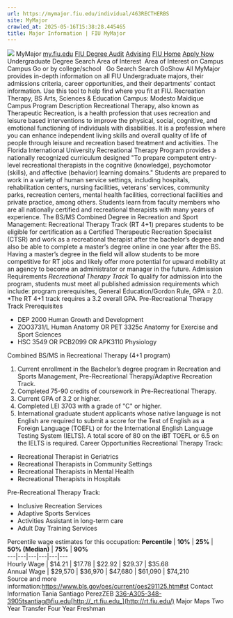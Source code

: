 ```yaml
---
url: https://mymajor.fiu.edu/individual/463RECTHERBS
site: MyMajor
crawled_at: 2025-05-16T15:38:28.445465
title: Major Information | FIU MyMajor
---
```


![](https://mymajor.fiu.edu/assets/logo-T4VPR2BI.png)
MyMajor
[my.fiu.edu](https://my.fiu.edu/)
[FIU Degree Audit](https://dasa.fiu.edu/all-departments/advising/panther-success-hub/panther-degree-audit/)
[Advising](https://advising.fiu.edu)
[FIU Home](https://www.fiu.edu/)
[Apply Now](https://admissions.fiu.edu/)
Undergraduate Degree Search
Area of Interest
​
Area of Interest
on
Campus
​
Campus
Go
or by college/school
​
​
Go
Search
Search
GoShow All
MyMajor provides in-depth information on all FIU Undergraduate majors, their admissions criteria, career opportunities, and their departments' contact information. Use this tool to help find where you fit at FIU.
Recreation Therapy,
BS
Arts, Sciences & Education
Campus:
Modesto Maidique Campus
Program Description
Recreational Therapy, also known as Therapeutic Recreation, is a health profession that uses recreation and leisure based interventions to improve the physical, social, cognitive, and emotional functioning of individuals with disabilities. It is a profession where you can enhance independent living skills and overall quality of life of people through leisure and recreation based treatment and activities.
The Florida International University Recreational Therapy Program provides a nationally recognized curriculum designed "To prepare competent entry-level recreational therapists in the cognitive (knowledge), psychomotor (skills), and affective (behavior) learning domains." Students are prepared to work in a variety of human service settings, including hospitals, rehabilitation centers, nursing facilities, veterans’ services, community parks, recreation centers, mental health facilities, correctional facilities and private practice, among others. Students learn from faculty members who are all nationally certified and recreational therapists with many years of experience.
The BS/MS Combined Degree in Recreation and Sport Management: Recreational Therapy Track (RT 4+1) prepares students to be eligible for certification as a Certified Therapeutic Recreation Specialist (CTSR) and work as a recreational therapist after the bachelor’s degree and also be able to complete a master’s degree online in one year after the BS. Having a master’s degree in the field will allow students to be more competitive for RT jobs and likely offer more potential for upward mobility at an agency to become an administrator or manager in the future.
Admission Requirements
 _Recreational Therapy Track_
To qualify for admission into the program, students must meet all published admission requirements which include: program prerequisites, General Education/Gordon Rule, GPA = 2.0. *The RT 4+1 track requires a 3.2 overall GPA.
Pre-Recreational Therapy Track Prerequisites
  * DEP 2000 Human Growth and Development
  * ZOO3731/L Human Anatomy OR PET 3325c Anatomy for Exercise and Sport Sciences
  * HSC 3549 OR PCB2099 OR APK3110 Physiology


Combined BS/MS in Recreational Therapy (4+1 program)
1. Current enrollment in the Bachelor’s degree program in Recreation and Sports Management, Pre-Recreational Therapy/Adaptive Recreation Track.
2. Completed 75-90 credits of coursework in Pre-Recreational Therapy.
3. Current GPA of 3.2 or higher.
4. Completed LEI 3703 with a grade of "C" or higher.
5. International graduate student applicants whose native language is not English are required to submit a score for the Test of English as a Foreign Language (TOEFL) or for the International English Language Testing System (IELTS). A total score of 80 on the iBT TOEFL or 6.5 on the IELTS is required.
Career Opportunities
Recreational Therapy Track:
  * Recreational Therapist in Geriatrics
  * Recreational Therapists in Community Settings
  * Recreational Therapists in Mental Health
  * Recreational Therapists in Hospitals


Pre-Recreational Therapy Track:
  * Inclusive Recreation Services
  * Adaptive Sports Services
  * Activities Assistant in long-term care
  * Adult Day Training Services


Percentile wage estimates for this occupation:
**Percentile** | **10%** | **25%** | **50% (Median)** | **75%** | **90%**  
---|---|---|---|---|---  
Hourly Wage | $14.21 | $17.78 | $22.92 | $29.37 | $35.68  
Annual Wage | $29,570 | $36,970 | $47,680 | $61,090 | $74,210  
Source and more information:<https://www.bls.gov/oes/current/oes291125.htm#st>
Contact Information
Tania Santiago PerezZEB 336-A305-348-3905tsantiag@fiu.edu[http://_rt.fiu.edu_](http://rt.fiu.edu/)
Major Maps
Two Year Transfer
Four Year Freshman
